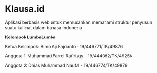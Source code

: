# Klausa.id
Aplikasi berbasis web untuk memudahkan memahami struktur penyusun suatu kalimat dalam bahasa Indonesia

**Kelompok LumbaLumba**

Ketua Kelompok: Bimo Aji Fajrianto - 19/446771/TK/49876

Anggota 1: Muhammad Farrel Rafirizqy - 19/444062/TK/49258

Anggota 2: Dhias Muhammad Naufal - 19/446774/TK/49879
